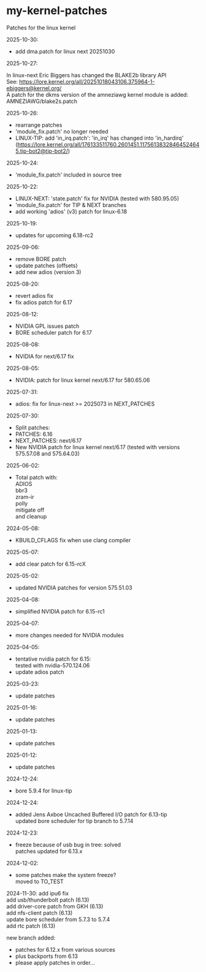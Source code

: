 # my-kernel-patches
Patches for the linux kernel

2025-10-30:
- add dma.patch for linux next 20251030

2025-10-27:  

In linux-next Eric Biggers has changed the BLAKE2b library API  
See: https://lore.kernel.org/all/20251018043106.375964-1-ebiggers@kernel.org/  
A patch for the dkms version of the amneziawg kernel module is added:  
AMNEZIAWG/blake2s.patch

2025-10-26:
- rearrange patches  
- 'module_fix.patch' no longer needed  
- LINUX-TIP: add 'in_irq.patch': 'in_irq' has changed into 'in_hardirq'  
  (https://lore.kernel.org/all/176133511760.2601451.11756138328464524645.tip-bot2@tip-bot2/)

2025-10-24:
- 'module_fix.patch' included in source tree

2025-10-22:
- LINUX-NEXT: 'state.patch' fix for NVIDIA (tested with 580.95.05)  
- 'module_fix.patch' for TIP & NEXT branches
- add working 'adios' (v3) patch for linux-6.18

2025-10-19:
- updates for upcoming 6.18-rc2

2025-09-06:
- remove BORE patch  
- update patches (offsets)  
- add new adios (version 3)

2025-08-20:
- revert adios fix  
- fix adios patch for 6.17

2025-08-12:
- NVIDIA GPL issues patch  
- BORE scheduler patch for 6.17

2025-08-08:
- NVIDIA for next/6.17 fix 

2025-08-05:
- NVIDIA: patch for linux kernel next/6.17 for 580.65.06

2025-07-31:
- adios: fix for linux-next >= 2025073 in NEXT_PATCHES

2025-07-30:
- Split patches:  
- PATCHES: 6.16  
- NEXT_PATCHES: next/6.17  
- New NVIDIA patch for linux kernel next/6.17
  (tested with versions 575.57.08 and 575.64.03)

2025-06-02:
- Total patch with:  
  ADIOS  
  bbr3  
  zram-ir  
  polly  
  mitigate off  
  and cleanup

2024-05-08:
- KBUILD_CFLAGS fix when use clang compiler

2025-05-07:
- add clear patch for 6.15-rcX

2025-05-02:
- updated NVIDIA patches for version 575.51.03

2025-04-08:
- simplified NVIDIA patch for 6.15-rc1

2025-04-07:
- more changes needed for NVIDIA modules

2025-04-05:
- tentative nvidia patch for 6.15:  
  tested with nvidia-570.124.06
- update adios patch

2025-03-23:
- update patches

2025-01-16:
- update patches

2025-01-13:
- update patches

2025-01-12:
- update patches

2024-12-24:
- bore 5.9.4 for linux-tip

2024-12-24:
- added Jens Axboe Uncached Buffered I/O patch for 6.13-tip  
  updated bore scheduler for tip branch to 5.7.14

2024-12-23:
- freeze because of usb bug in tree: solved  
  patches updated for 6.13.x

2024-12-02:
- some patches make the system freeze?  
  moved to TO_TEST

2024-11-30:
add ipu6 fix  
add usb/thunderbolt patch (6.13)  
add driver-core patch from GKH (6.13)  
add nfs-client patch (6.13)  
update bore scheduler from 5.7.3 to 5.7.4  
add rtc patch (6.13)

new branch added:  
- patches for 6.12.x from various sources  
- plus backports from 6.13  
- please apply patches in order...
